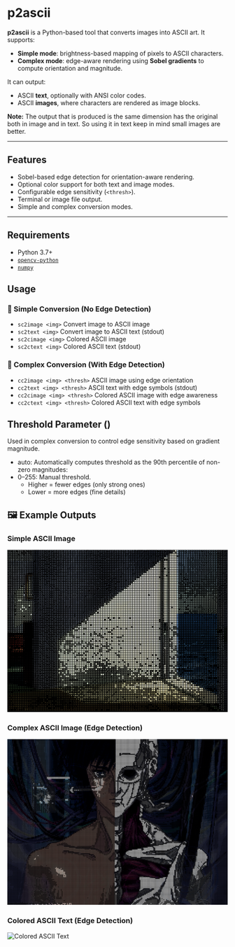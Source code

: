 # p2ascii

**p2ascii** is a Python-based tool that converts images into ASCII art. It supports:

- **Simple mode**: brightness-based mapping of pixels to ASCII characters.
- **Complex mode**: edge-aware rendering using **Sobel gradients** to compute orientation and magnitude.

It can output:
- ASCII **text**, optionally with ANSI color codes.
- ASCII **images**, where characters are rendered as image blocks.

**Note:** The output that is produced is the same dimension has the original both in image and in text. So using it in text keep in mind small images are better. 

---

## Features

- Sobel-based edge detection for orientation-aware rendering.
- Optional color support for both text and image modes.
- Configurable edge sensitivity (`<thresh>`).
- Terminal or image file output.
- Simple and complex conversion modes.

---

## Requirements

- Python 3.7+
- [`opencv-python`](https://pypi.org/project/opencv-python/)
- [`numpy`](https://pypi.org/project/numpy/)

## Usage

### 🔹 Simple Conversion (No Edge Detection)

  - `sc2image <img>`         Convert image to ASCII image
  - `sc2text <img>`          Convert image to ASCII text (stdout)
  - `sc2cimage <img>`        Colored ASCII image
  - `sc2ctext <img>`         Colored ASCII text (stdout)

### 🔸 Complex Conversion (With Edge Detection)

  - `cc2image <img> <thresh>`     ASCII image using edge orientation
  - `cc2text <img> <thresh>`      ASCII text with edge symbols (stdout)
  - `cc2cimage <img> <thresh>`    Colored ASCII image with edge awareness
  - `cc2ctext <img> <thresh>`     Colored ASCII text with edge symbols

## Threshold Parameter (<thresh>)

Used in complex conversion to control edge sensitivity based on gradient magnitude.
  - auto: Automatically computes threshold as the 90th percentile of non-zero magnitudes:
  - 0–255: Manual threshold.
    - Higher = fewer edges (only strong ones)
    - Lower = more edges (fine details)
   
## 🖼️ Example Outputs

### Simple ASCII Image
![Simple ASCII Image](Examples/Example2.png)

### Complex ASCII Image (Edge Detection)
![Complex ASCII Edge](Examples/Example1.png)

### Colored ASCII Text (Edge Detection)
![Colored ASCII Text](images/Example3.png)
